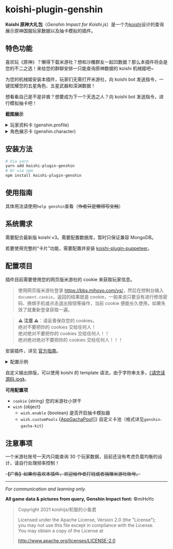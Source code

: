 # koishi-plugin-genshin

**Koishi 原神大礼包**（_Genshin Impact for Koishi.js_）是一个为[koishi](https://github.com/koishijs/koishi)设计的查询展示原神国服玩家数据以及抽卡模拟的插件。

## 特色功能

喜欢玩《原神》？懒得下载米游社？想和沙雕群友一起凹数据？那么本插件将会是您的不二之选！来给您的群聊安排一只能查询原神数据的 koishi 机械姬吧~

为您的机械姬安装本插件，玩家们无需打开米游社，向 koishi bot 发送指令，一键炫耀您的五星角色、五星武器和深渊数据！

想看看自己是不是非酋？想要成为下一个天选之人？向 koishi bot 发送指令，进行模拟抽卡吧！

**截图展示**

<details>
<summary>玩家资料卡 (genshin.profile)</summary>

![genshin-profile.jpg](https://i.loli.net/2021/09/10/9Q1MzJfqmUhj46y.jpg)

</details>

<details>
<summary>角色展示卡 (genshin.character)</summary>

![genshin-character.jpg](https://i.loli.net/2021/09/10/oq1AYMeQNjlX8Zf.jpg)

</details>

## 安装方法

```bash
# Via yarn
yarn add koishi-plugin-genshin
# Or via npm
npm install koishi-plugin-genshin
```

## 使用指南

具体用法请使用`help genshin`查看（~~作者只是懒得写文档~~）

## 系统需求

需要配合最新版 koishi v3。需要配置数据库，暂时只保证兼容 MongoDB。

若要使用完整的“卡片”功能，需要配置并安装 [koishi-plugin-puppeteer](https://npmjs.com/package/koishi-plugin-puppeteer)。

## 配置项目

插件目前需要使用您的网页版米游社的 cookie 来获取玩家信息。

> 使用网页版米游社登录 <https://bbs.mihoyo.com/ys/>，然后在控制台输入 `document.cookie`，返回的结果就是 cookie，一般来说只要没有进行修改密码、换绑手机或点击退出按钮等操作，当前 cookie 便能长久使用，如果失效了就重新登录获取一遍。

> **⚠️ 注意 ⚠️**：请妥善保存您的 cookies。<br>绝对不要把你的 cookies 交给任何人！<br>绝对绝对不要把你的 cookies 交给任何人！！<br>绝对绝对绝对不要把你的 cookies 交给任何人！！！

安装插件，详见 [官方指南](https://koishi.js.org/guide/context.html)。

<details>
<summary>配置示例</summary>

```js
// koishi.config.js
module.exports = {
  plugins: {
    // ...
    genshin: {
      // 本插件的配置项
    }
    // ...
  }
}
// 当然如果您是 index.js 玩家也可以这样
App.plugin(require('koishi-plugin-genshin'), {
  // 本插件的配置项
})
```

</details>

自定义输出排版，可以使用 koishi 的 template 语法，由于字符串太多，[《请您读源码.jpg》](./i18n.js)。

**可用配置项**

- `cookie` {string} 您的米游社小饼干
- `wish` {object}
  - `wish.enable` {boolean} 是否开启抽卡模拟器
  - `wish.customPools` {[AppGachaPool[]](https://github.com/genshin-kit/genshin-gacha-kit)} 自定义卡池（格式详见`genshin-gacha-kit`）

## 注意事项

一个米游社账号一天内只能查询 30 个玩家数据，目前还没有考虑负载均衡的设计，请自行处理频率控制！

~~【广告】如果你喜欢本插件，欢迎给作者打钱或者捐赠米游社账号。~~

---

_For communication and learning only._

**All game data & pictures from query, Genshin Impact font:** &copy;miHoYo

> Copyright 2021 koishijs/机智的小鱼君
>
> Licensed under the Apache License, Version 2.0 (the "License");<br>
> you may not use this file except in compliance with the License.<br>
> You may obtain a copy of the License at
>
> http://www.apache.org/licenses/LICENSE-2.0
